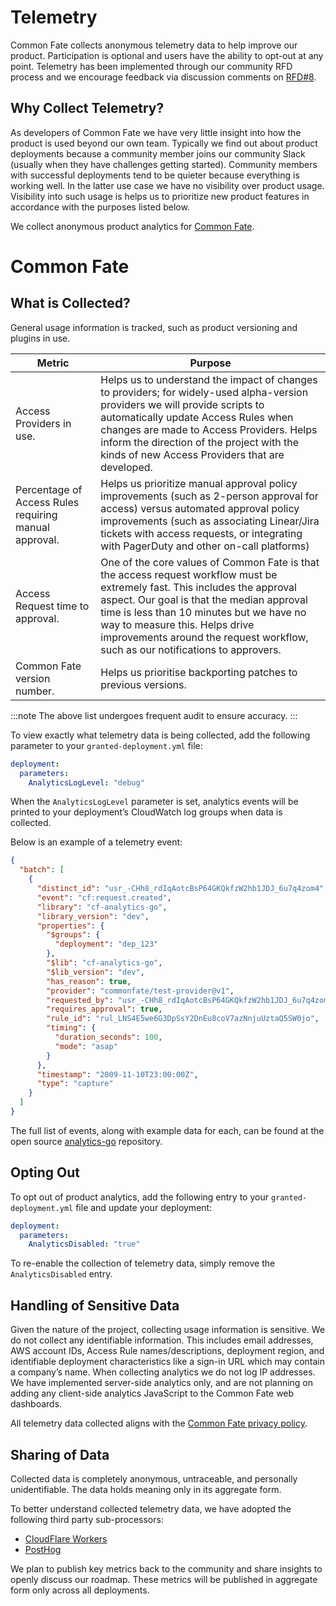 # Telemetry

Common Fate collects anonymous telemetry data to help improve our product. Participation is optional and users have the ability to opt-out at any point. Telemetry has been implemented through our community RFD process and we encourage feedback via discussion comments on [RFD#8](https://github.com/common-fate/rfds/discussions/8).

## Why Collect Telemetry?

As developers of Common Fate we have very little insight into how the product is used beyond our own team. Typically we find out about product deployments because a community member joins our community Slack (usually when they have challenges getting started). Community members with successful deployments tend to be quieter because everything is working well. In the latter use case we have no visibility over product usage. Visibility into such usage is helps us to prioritize new product features in accordance with the purposes listed below.

We collect anonymous product analytics for [Common Fate](https://github.com/common-fate/common-fate).

# Common Fate

## What is Collected?

General usage information is tracked, such as product versioning and plugins in use.

| Metric                                                | Purpose                                                                                                                                                                                                                                                                                                                                  |
| ----------------------------------------------------- | ---------------------------------------------------------------------------------------------------------------------------------------------------------------------------------------------------------------------------------------------------------------------------------------------------------------------------------------- |
| Access Providers in use.                              | Helps us to understand the impact of changes to providers; for widely-used alpha-version providers we will provide scripts to automatically update Access Rules when changes are made to Access Providers. Helps inform the direction of the project with the kinds of new Access Providers that are developed.                          |
| Percentage of Access Rules requiring manual approval. | Helps us prioritize manual approval policy improvements (such as 2-person approval for access) versus automated approval policy improvements (such as associating Linear/Jira tickets with access requests, or integrating with PagerDuty and other on-call platforms)                                                                   |
| Access Request time to approval.                      | One of the core values of Common Fate is that the access request workflow must be extremely fast. This includes the approval aspect. Our goal is that the median approval time is less than 10 minutes but we have no way to measure this. Helps drive improvements around the request workflow, such as our notifications to approvers. |
| Common Fate version number.                           | Helps us prioritise backporting patches to previous versions.                                                                                                                                                                                                                                                                            |

:::note
The above list undergoes frequent audit to ensure accuracy.
:::

To view exactly what telemetry data is being collected, add the following parameter to your `granted-deployment.yml` file:

```yaml
deployment:
  parameters:
    AnalyticsLogLevel: "debug"
```

When the `AnalyticsLogLevel` parameter is set, analytics events will be printed to your deployment’s CloudWatch log groups when data is collected.

Below is an example of a telemetry event:

```json
{
  "batch": [
    {
      "distinct_id": "usr_-CHh8_rdIqAotcBsP64GKQkfzW2hb1JDJ_6u7q4zom4",
      "event": "cf:request.created",
      "library": "cf-analytics-go",
      "library_version": "dev",
      "properties": {
        "$groups": {
          "deployment": "dep_123"
        },
        "$lib": "cf-analytics-go",
        "$lib_version": "dev",
        "has_reason": true,
        "provider": "commonfate/test-provider@v1",
        "requested_by": "usr_-CHh8_rdIqAotcBsP64GKQkfzW2hb1JDJ_6u7q4zom4",
        "requires_approval": true,
        "rule_id": "rul_LNS4E5we6G3DpSsY2DnEu8coV7azNnjuUztaQ5SW0jo",
        "timing": {
          "duration_seconds": 100,
          "mode": "asap"
        }
      },
      "timestamp": "2009-11-10T23:00:00Z",
      "type": "capture"
    }
  ]
}
```

The full list of events, along with example data for each, can be found at the open source [analytics-go](https://github.com/common-fate/analytics-go) repository.

## Opting Out

To opt out of product analytics, add the following entry to your `granted-deployment.yml` file and update your deployment:

```yaml
deployment:
  parameters:
    AnalyticsDisabled: "true"
```

To re-enable the collection of telemetry data, simply remove the `AnalyticsDisabled` entry.

## Handling of Sensitive Data

Given the nature of the project, collecting usage information is sensitive. We do not collect any identifiable information. This includes email addresses, AWS account IDs, Access Rule names/descriptions, deployment region, and identifiable deployment characteristics like a sign-in URL which may contain a company’s name. When collecting analytics we do not log IP addresses. We have implemented server-side analytics only, and are not planning on adding any client-side analytics JavaScript to the Common Fate web dashboards.

All telemetry data collected aligns with the [Common Fate privacy policy](/privacy-policy).

## Sharing of Data

Collected data is completely anonymous, untraceable, and personally unidentifiable. The data holds meaning only in its aggregate form.

To better understand collected telemetry data, we have adopted the following third party sub-processors:

- [CloudFlare Workers](https://workers.cloudflare.com/)
- [PostHog](https://posthog.com/)

We plan to publish key metrics back to the community and share insights to openly discuss our roadmap. These metrics will be published in aggregate form only across all deployments.
